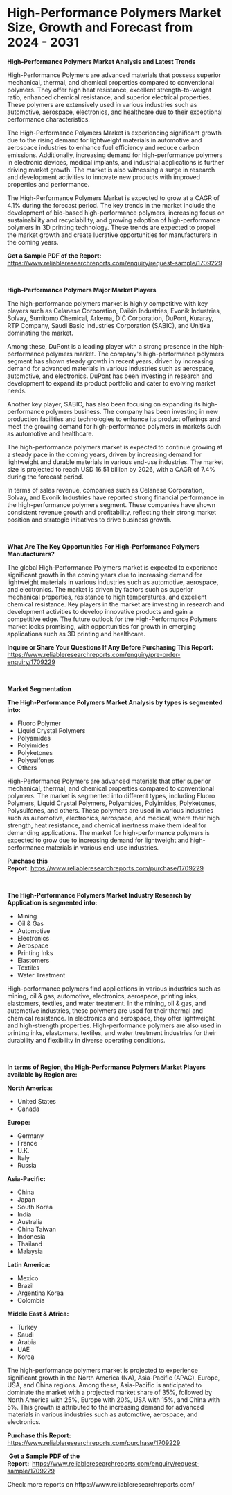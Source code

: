 <p><h1>High-Performance Polymers Market Size, Growth and Forecast from 2024 - 2031</h1></p><p><strong>High-Performance Polymers Market Analysis and Latest Trends</strong></p>
<p><p>High-Performance Polymers are advanced materials that possess superior mechanical, thermal, and chemical properties compared to conventional polymers. They offer high heat resistance, excellent strength-to-weight ratio, enhanced chemical resistance, and superior electrical properties. These polymers are extensively used in various industries such as automotive, aerospace, electronics, and healthcare due to their exceptional performance characteristics.</p><p>The High-Performance Polymers Market is experiencing significant growth due to the rising demand for lightweight materials in automotive and aerospace industries to enhance fuel efficiency and reduce carbon emissions. Additionally, increasing demand for high-performance polymers in electronic devices, medical implants, and industrial applications is further driving market growth. The market is also witnessing a surge in research and development activities to innovate new products with improved properties and performance.</p><p>The High-Performance Polymers Market is expected to grow at a CAGR of 4.1% during the forecast period. The key trends in the market include the development of bio-based high-performance polymers, increasing focus on sustainability and recyclability, and growing adoption of high-performance polymers in 3D printing technology. These trends are expected to propel the market growth and create lucrative opportunities for manufacturers in the coming years.</p></p>
<p><strong>Get a Sample PDF of the Report:&nbsp;</strong> <a href="https://www.reliableresearchreports.com/enquiry/request-sample/1709229">https://www.reliableresearchreports.com/enquiry/request-sample/1709229</a></p>
<p>&nbsp;</p>
<p><strong>High-Performance Polymers Major Market Players</strong></p>
<p><p>The high-performance polymers market is highly competitive with key players such as Celanese Corporation, Daikin Industries, Evonik Industries, Solvay, Sumitomo Chemical, Arkema, DIC Corporation, DuPont, Kuraray, RTP Company, Saudi Basic Industries Corporation (SABIC), and Unitika dominating the market.</p><p>Among these, DuPont is a leading player with a strong presence in the high-performance polymers market. The company's high-performance polymers segment has shown steady growth in recent years, driven by increasing demand for advanced materials in various industries such as aerospace, automotive, and electronics. DuPont has been investing in research and development to expand its product portfolio and cater to evolving market needs.</p><p>Another key player, SABIC, has also been focusing on expanding its high-performance polymers business. The company has been investing in new production facilities and technologies to enhance its product offerings and meet the growing demand for high-performance polymers in markets such as automotive and healthcare.</p><p>The high-performance polymers market is expected to continue growing at a steady pace in the coming years, driven by increasing demand for lightweight and durable materials in various end-use industries. The market size is projected to reach USD 16.51 billion by 2026, with a CAGR of 7.4% during the forecast period.</p><p>In terms of sales revenue, companies such as Celanese Corporation, Solvay, and Evonik Industries have reported strong financial performance in the high-performance polymers segment. These companies have shown consistent revenue growth and profitability, reflecting their strong market position and strategic initiatives to drive business growth.</p></p>
<p>&nbsp;</p>
<p><strong>What Are The Key Opportunities For High-Performance Polymers Manufacturers?</strong></p>
<p><p>The global High-Performance Polymers market is expected to experience significant growth in the coming years due to increasing demand for lightweight materials in various industries such as automotive, aerospace, and electronics. The market is driven by factors such as superior mechanical properties, resistance to high temperatures, and excellent chemical resistance. Key players in the market are investing in research and development activities to develop innovative products and gain a competitive edge. The future outlook for the High-Performance Polymers market looks promising, with opportunities for growth in emerging applications such as 3D printing and healthcare.</p></p>
<p><strong>Inquire or Share Your Questions If Any Before Purchasing This Report:</strong> <a href="https://www.reliableresearchreports.com/enquiry/pre-order-enquiry/1709229">https://www.reliableresearchreports.com/enquiry/pre-order-enquiry/1709229</a></p>
<p>&nbsp;</p>
<p><strong>Market Segmentation</strong></p>
<p><strong>The High-Performance Polymers Market Analysis by types is segmented into:</strong></p>
<p><ul><li>Fluoro Polymer</li><li>Liquid Crystal Polymers</li><li>Polyamides</li><li>Polyimides</li><li>Polyketones</li><li>Polysulfones</li><li>Others</li></ul></p>
<p><p>High-Performance Polymers are advanced materials that offer superior mechanical, thermal, and chemical properties compared to conventional polymers. The market is segmented into different types, including Fluoro Polymers, Liquid Crystal Polymers, Polyamides, Polyimides, Polyketones, Polysulfones, and others. These polymers are used in various industries such as automotive, electronics, aerospace, and medical, where their high strength, heat resistance, and chemical inertness make them ideal for demanding applications. The market for high-performance polymers is expected to grow due to increasing demand for lightweight and high-performance materials in various end-use industries.</p></p>
<p><strong>Purchase this Report:&nbsp;</strong><a href="https://www.reliableresearchreports.com/purchase/1709229">https://www.reliableresearchreports.com/purchase/1709229</a></p>
<p>&nbsp;</p>
<p><strong>The High-Performance Polymers Market Industry Research by Application is segmented into:</strong></p>
<p><ul><li>Mining</li><li>Oil & Gas</li><li>Automotive</li><li>Electronics</li><li>Aerospace</li><li>Printing Inks</li><li>Elastomers</li><li>Textiles</li><li>Water Treatment</li></ul></p>
<p><p>High-performance polymers find applications in various industries such as mining, oil & gas, automotive, electronics, aerospace, printing inks, elastomers, textiles, and water treatment. In the mining, oil & gas, and automotive industries, these polymers are used for their thermal and chemical resistance. In electronics and aerospace, they offer lightweight and high-strength properties. High-performance polymers are also used in printing inks, elastomers, textiles, and water treatment industries for their durability and flexibility in diverse operating conditions.</p></p>
<p>&nbsp;</p>
<p><strong>In terms of Region, the High-Performance Polymers Market Players available by Region are:</strong></p>
<p>
    <p> <strong> North America: </strong>
        <ul>
            <li>United States</li>
            <li>Canada</li>
        </ul>
        </p> 
    <p> <strong> Europe: </strong>
        <ul>
            <li>Germany</li>
            <li>France</li>
            <li>U.K.</li>
            <li>Italy</li>
            <li>Russia</li>
        </ul>
        </p> 
    <p> <strong> Asia-Pacific: </strong>
        <ul>
            <li>China</li>
            <li>Japan</li>
            <li>South Korea</li>
            <li>India</li>
            <li>Australia</li>
            <li>China Taiwan</li>
            <li>Indonesia</li>
            <li>Thailand</li>
            <li>Malaysia</li>
        </ul>
        </p> 
    <p> <strong> Latin America: </strong>
        <ul>
            <li>Mexico</li>
            <li>Brazil</li>
            <li>Argentina Korea</li>
            <li>Colombia</li>
        </ul>
        </p> 
    <p> <strong> Middle East & Africa: </strong>
        <ul>
            <li>Turkey</li>
            <li>Saudi</li>
            <li>Arabia</li>
            <li>UAE</li>
            <li>Korea</li>
        </ul>
    </p>
    </p>
<p><p>The high-performance polymers market is projected to experience significant growth in the North America (NA), Asia-Pacific (APAC), Europe, USA, and China regions. Among these, Asia-Pacific is anticipated to dominate the market with a projected market share of 35%, followed by North America with 25%, Europe with 20%, USA with 15%, and China with 5%. This growth is attributed to the increasing demand for advanced materials in various industries such as automotive, aerospace, and electronics.</p></p>
<p><strong>Purchase this Report: </strong><a href="https://www.reliableresearchreports.com/purchase/1709229">https://www.reliableresearchreports.com/purchase/1709229</a></p>
<p>&nbsp;<strong>Get a Sample PDF of the Report:&nbsp;&nbsp;</strong><a href="https://www.reliableresearchreports.com/enquiry/request-sample/1709229">https://www.reliableresearchreports.com/enquiry/request-sample/1709229</a></p>
<p><strong></strong></p>
<p>Check more reports on https://www.reliableresearchreports.com/</p>